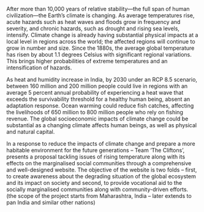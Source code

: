 After more than 10,000 years of relative stability—the full span of human civilization—the Earth’s climate is changing. As average temperatures rise, acute hazards such as heat waves and floods grow in frequency and severity, and chronic hazards, such as drought and rising sea levels, intensify. Climate change is already having substantial physical impacts at a local level in regions across the world; the affected regions will continue to grow in number and size. Since the 1880s, the average global temperature has risen by about 1.1 degrees Celsius with significant regional variations. This brings higher probabilities of extreme temperatures and an intensification of hazards.

As heat and humidity increase in India, by 2030 under an RCP 8.5 scenario, between 160 million and 200 million people could live in regions with an average 5 percent annual probability of experiencing a heat wave that exceeds the survivability threshold for a healthy human being, absent an adaptation response. Ocean warming could reduce fish catches, affecting the livelihoods of 650 million to 800 million people who rely on fishing revenue. The global socioeconomic impacts of climate change could be substantial as a changing climate affects human beings, as well as physical and natural capital.

In a response to reduce the impacts of climate change and prepare a more habitable environment for the future generations – Team ‘The Cliftons’, presents a proposal tackling issues of rising temperature along with its effects on the marginalised social communities through a comprehensive and well-designed website. The objective of the website is two folds – first, to create awareness about the degrading situation of the global ecosystem and its impact on society and second, to provide vocational aid to the socially marginalised communities along with community-driven efforts. (the scope of the project starts from Maharashtra, India – later extends to pan India and similar other nations)
